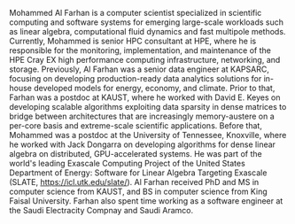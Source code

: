 Mohammed Al Farhan is a computer scientist specialized in scientific computing
and software systems for emerging large-scale workloads such as linear algebra,
computational fluid dynamics and fast multipole methods. Currently, Mohammed is
senior HPC consultant at HPE, where he is responsible for the monitoring,
implementation, and maintenance of the HPE Cray EX high performance computing
infrastructure, networking, and storage. Previously, Al Farhan was a senior data
engineer at KAPSARC, focusing on developing production-ready data analytics
solutions for in-house developed models for energy, economy, and climate. Prior
to that, Farhan was a postdoc at KAUST, where he worked with David E. Keyes on
developing scalable algorithms exploiting data sparsity in dense matrices to
bridge between architectures that are increasingly memory-austere on a per-core
basis and extreme-scale scientific applications. Before that, Mohammed was a
postdoc at the University of Tennessee, Knoxville, where he worked with Jack
Dongarra on developing algorithms for dense linear algebra on distributed,
GPU-accelerated systems. He was part of the world's leading Exascale Computing
Project of the United States Department of Energy: Software for Linear Algebra
Targeting Exascale (SLATE, https://icl.utk.edu/slate/). Al Farhan received PhD
and MS in computer science from KAUST, and BS in computer science from King
Faisal University. Farhan also spent time working as a software engineer at the
Saudi Electracity Compnay and Saudi Aramco.

